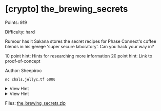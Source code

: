# [crypto] the_brewing_secrets

Points: 919

Difficulty: hard

Rumour has it Sakana stores the secret recipes for Phase Connect's coffee blends in his ~~garage~~ 'super secure laboratory'. Can you hack your way in?

10 point hint: Hints for researching more information
20 point hint: Link to proof-of-concept

Author: Sheepiroo

`nc chals.jellyc.tf 6000`

<details>
<summary>View Hint</summary>

Garage doors... locks with bit shifts...  
Has a hack like this happened before?

</details>

<details>
<summary>View Hint</summary>

https://samy.pl/opensesame/

</details>

Files: [the_brewing_secrets.zip](./the_brewing_secrets.zip)

##
